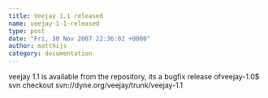 ```yaml
---
title: Veejay 1.1 released
name: veejay-1-1-released
type: post
date: "Fri, 30 Nov 2007 22:36:02 +0000"
author: matthijs
category: documentation
---
```

veejay 1.1 is available from the repository, its a bugfix release ofveejay-1.0$ svn checkout svn://dyne.org/veejay/trunk/veejay-1.1